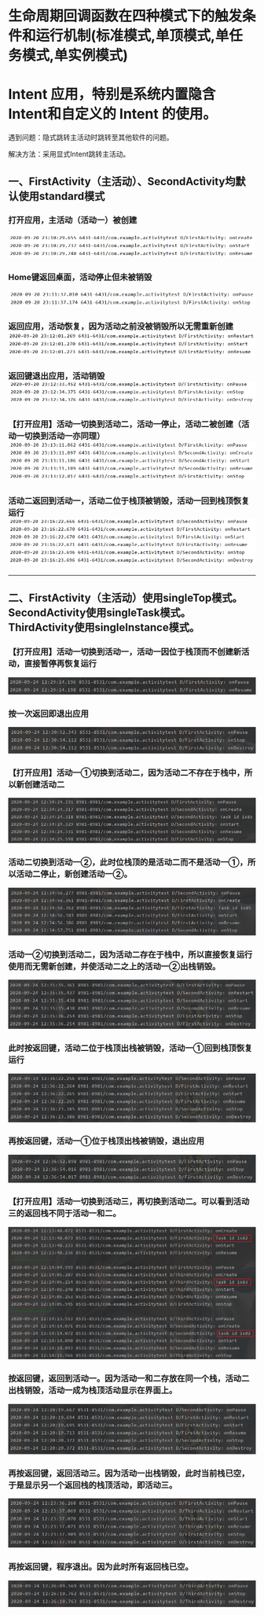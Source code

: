 # 生命周期回调函数在四种模式下的触发条件和运行机制(标准模式,单顶模式,单任务模式,单实例模式)

# Intent 应用，特别是系统内置隐含 Intent和自定义的 Intent 的使用。

遇到问题：隐式跳转主活动时跳转至其他软件的问题。

解决方法：采用显式Intent跳转主活动。



## 一、FirstActivity（主活动）、SecondActivity均默认使用standard模式

### 打开应用，主活动（活动一）被创建

![image-20200920231129452](README.assets/image-20200920231129452.png)

### Home键返回桌面，活动停止但未被销毁

![image-20200920231151130](README.assets/image-20200920231151130.png)

### 返回应用，活动恢复，因为活动之前没被销毁所以无需重新创建![image-20200920231220787](README.assets/image-20200920231220787.png)

### 返回键退出应用，活动销毁![image-20200920231248820](README.assets/image-20200920231248820.png)

### 【打开应用】活动一切换到活动二，活动一停止，活动二被创建（活动一切换到活动一亦同理）![image-20200920231326546](README.assets/image-20200920231326546.png)

### 活动二返回到活动一，活动二位于栈顶被销毁，活动一回到栈顶恢复运行![image-20200920231828134](README.assets/image-20200920231828134.png)

***



## 二、FirstActivity（主活动）使用singleTop模式。SecondActivity使用singleTask模式。ThirdActivity使用singleInstance模式。

### 【打开应用】活动一切换到活动一，活动一因位于栈顶而不创建新活动，直接暂停再恢复运行

![image-20200924123006148](README.assets/image-20200924123006148.png)

### 按一次返回即退出应用

![image-20200924123113918](README.assets/image-20200924123113918.png)

### 【打开应用】活动一①切换到活动二，因为活动二不存在于栈中，所以新创建活动二

![image-20200924123441185](README.assets/image-20200924123441185.png)



### 活动二切换到活动一②，此时位栈顶的是活动二而不是活动一①，所以活动二停止，新创建活动一②。

![image-20200924123511737](README.assets/image-20200924123511737.png)

### 活动一②切换到活动二，因为活动二存在于栈中，所以直接恢复运行使用而无需新创建，并使活动二之上的活动一②出栈销毁。

![image-20200924123549915](README.assets/image-20200924123549915.png)

### 此时按返回键，活动二位于栈顶出栈被销毁，活动一①回到栈顶恢复运行

![image-20200924123635396](README.assets/image-20200924123635396.png)

### 再按返回键，活动一①位于栈顶出栈被销毁，退出应用

![image-20200924123712674](README.assets/image-20200924123712674.png)

### 【打开应用】活动一切换到活动三，再切换到活动二。可以看到活动三的返回栈不同于活动一和二。

![image-20200924121935393](README.assets/image-20200924121935393.png)

### 按返回键，返回到活动一。因为活动一和二存放在同一个栈，活动二出栈销毁，活动一成为栈顶活动显示在界面上。

![image-20200924122142697](README.assets/image-20200924122142697.png)

### 再按返回键，返回活动三。因为活动一出栈销毁，此时当前栈已空，于是显示另一个返回栈的栈顶活动，即活动三。

![image-20200924122402687](README.assets/image-20200924122402687.png)

### 再按返回键，程序退出。因为此时所有返回栈已空。

![image-20200924122632655](README.assets/image-20200924122632655.png)